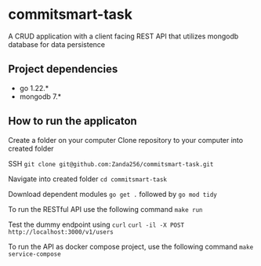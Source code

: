 # commitsmart-task
A CRUD application with a client facing REST API that utilizes mongodb database for data persistence

## Project dependencies
- go 1.22.*
- mongodb 7.*

## How to run the applicaton
Create a folder on your computer Clone repository to your computer into created folder

SSH
```git clone git@github.com:Zanda256/commitsmart-task.git```

Navigate into created folder
```cd commitsmart-task```

Download dependent modules
`go get .` followed by `go mod tidy`

To run the RESTful API use the following command
`make run`

Test the dummy endpoint using `curl`
`curl -il -X POST http://localhost:3000/v1/users`

To run the API as docker compose project, use the following command
`make service-compose`
